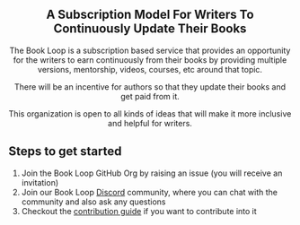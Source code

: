 <div align="center">
  <h2> A Subscription Model For Writers To Continuously Update Their Books</h2>
  <p> The Book Loop is a subscription based service that provides an opportunity for the writers to earn continuously from their books by providing multiple versions, mentorship, videos, courses, etc around that topic.</p>
  <p> There will be an incentive for authors so that they update their books and get paid from it. </p>
  <p>This organization is open to all kinds of ideas that will make it more inclusive and helpful for writers.</p>
</div>

<h2>Steps to get started</h2>

<ol>
    <li>Join the Book Loop GitHub Org by raising an issue (you will receive an invitation)</li>
    <li> Join our Book Loop <a href="https://discord.gg/f9TX9ymP" target="_blank">Discord</a> community, where you can chat with the community and also ask any questions</li>
    <li> Checkout the <a href="https://github.com/Book-Loop/.github/blob/main/CONTRIBUTING.md">contribution guide</a> if you want to contribute into it</li>
</ol>
